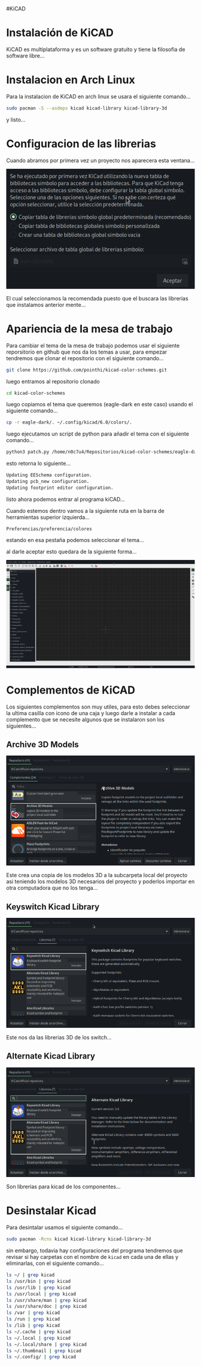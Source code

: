 #KiCAD

# Instalación de KiCAD

KiCAD es multiplataforma y es un software gratuito y tiene la filosofia de software libre...

# Instalacion en Arch Linux

Para la instalacion de KiCAD en arch linux se usara el siguiente comando...

```bash
sudo pacman -S --asdeps kicad kicad-library kicad-library-3d
```

y listo...

# Configuracion de las librerias

Cuando abramos por primera vez un proyecto nos aparecera esta ventana...

![](../../img/Pasted%20image%2020230222135743.png)

El cual seleccionamos la recomendada puesto que el buscara las librerias que instalamos anterior mente...

# Apariencia de la mesa de trabajo

Para cambiar el tema de la mesa de trabajo podemos usar el siguiente reporsitorio en github que nos da los temas a usar, para empezar tendremos que clonar el repositorio con el siguiente comando...

```bash
git clone https://github.com/pointhi/kicad-color-schemes.git
```

luego entramos al repositorio clonado

```bash
cd kicad-color-schemes
```

luego copiamos el tema que queremos (eagle-dark en este caso) usando el siguiente comando...

```bash
cp -r eagle-dark/. ~/.config/kicad/6.0/colors/.
```

luego ejecutamos un script de python para añadir el tema con el siguiente comando...

```bash
python3 patch.py /home/n0c7u4/Repositorios/kicad-color-schemes/eagle-dark ~/.config/kicad/6.0/colors/
```

esto retorna lo siguiente...

```bash
Updating EESchema configuration.
Updating pcb_new configuration.
Updating footprint editor configuration.
```

listo ahora podemos entrar al programa kiCAD...

Cuando estemos dentro vamos a la siguiente ruta en la barra de herramientas superior izquierda...

```direccion
Preferencias/preferencia/colores
```

estando en esa pestaña podemos seleccionar el tema...

al darle aceptar esto quedara de la siguiente forma...

![](../../img/Pasted%20image%2020230222161937.png)


# Complementos de KiCAD

Los siguientes complementos son muy utiles, para esto debes seleccionar la ultima casilla con icono de una caja y luego darle a instalar a cada complemento que se necesite algunos que se instalaron son los siguientes...

## Archive 3D Models

![](../../img/Pasted%20image%2020230222110328.png)

Este crea una copia de los modelos 3D a la subcarpeta local del proyecto asi teniendo los modelos 3D necesarios del proyecto y poderlos importar en otra computadora que no los tenga...
## Keyswitch Kicad Library
![](../../img/Pasted%20image%2020230222112432.png)

Este nos da las librerias 3D de los switch...
## Alternate Kicad Library
![](../../img/Pasted%20image%2020230222112712.png)

Son librerias para kicad de los componentes...

# Desinstalar Kicad

Para desintalar usamos el siguiente comando...

```bash
sudo pacman -Rcns kicad kicad-library kicad-library-3d
```

sin embargo, todavia hay configuraciones del programa tendremos que revisar si hay carpetas con el nombre de `kicad`  en cada una de ellas y eliminarlas, con el siguiente comando...

```bash
ls ~/ | grep kicad
ls /usr/bin | grep kicad
ls /usr/lib | grep kicad
ls /usr/local | grep kicad
ls /usr/share/man | grep kicad
ls /usr/share/doc | grep kicad
ls /var | grep kicad
ls /run | grep kicad
ls /lib | grep kicad
ls ~/.cache | grep kicad
ls ~/.local | grep kicad
ls ~/.local/share | grep kicad
ls ~/.thumbnail | grep kicad
ls ~/.config/ | grep kicad
```
